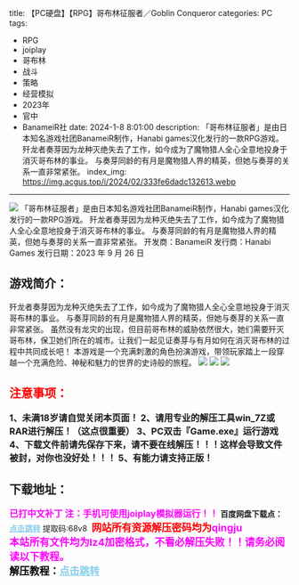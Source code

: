 title: 【PC硬盘】【RPG】哥布林征服者／Goblin Conqueror
categories: PC
tags:
- RPG
- joiplay
- 哥布林
- 战斗
- 策略
- 经营模拟
- 2023年
- 官中
- BanameiR社
date: 2024-1-8 8:01:00
description: 「哥布林征服者」是由日本知名游戏社团BanameiR制作，Hanabi games汉化发行的一款RPG游戏。歼龙者奏芽因为龙种灭绝失去了工作，如今成为了魔物猎人全心全意地投身于消灭哥布林的事业。 与奏芽同龄的有月是魔物猎人界的精英，但她与奏芽的关系一直非常紧张。
index_img: https://img.acgus.top/i/2024/02/333fe6dadc132613.webp
---
![](https://img.acgus.top/i/2024/02/333fe6dadc132613.webp)
「哥布林征服者」是由日本知名游戏社团BanameiR制作，Hanabi games汉化发行的一款RPG游戏。
歼龙者奏芽因为龙种灭绝失去了工作，如今成为了魔物猎人全心全意地投身于消灭哥布林的事业。 与奏芽同龄的有月是魔物猎人界的精英，但她与奏芽的关系一直非常紧张。
开发商：BanameiR
发行商：Hanabi Games
发行日期：2023 年 9 月 26 日

## 游戏简介：
歼龙者奏芽因为龙种灭绝失去了工作，如今成为了魔物猎人全心全意地投身于消灭哥布林的事业。
与奏芽同龄的有月是魔物猎人界的精英，但她与奏芽的关系一直非常紧张。
虽然没有龙灾的出现，但目前哥布林的威胁依然很大，她们需要歼灭哥布林，保卫她们所在的城市。让我们一起见证奏芽与有月如何在消灭哥布林的过程中共同成长吧！
本游戏是一个充满刺激的角色扮演游戏，带领玩家踏上一段穿越一个充满危险、神秘和魅力的世界的史诗般的旅程。
![](https://img.acgus.top/i/2024/02/9be8fd8504132620.webp)
![](https://img.acgus.top/i/2024/02/9bf02e2046132618.webp)
![](https://img.acgus.top/i/2024/02/18e57e485b132616.webp)






## <font color=#FF0000 >注意事项：</font>
<font size=3><b>1、未满18岁请自觉关闭本页面！
2、请用专业的解压工具win_7Z或RAR进行解压！（这点很重要）
3、PC双击『Game.exe』运行游戏
4、下载文件前请先保存下来，请不要在线解压！！！这样会导致文件被封，对你也没好处！！！
5、有能力请支持正版！</b></font>

## 下载地址：
<font color=#FF00FF size=3><b>已打中文补丁</b></font>
<font color=#FF00FF size=3>**注：手机可使用joiplay模拟器运行！！**</font>
<b>百度网盘下载点：</b><a href="https://pan.baidu.com/s/1rK5DwnIHGpBCER8UUTptCg?pwd=68v8" style="color: #87CEEB;"><b>点击跳转</b></a> 提取码:68v8
<a style="padding: 0" href="https://post.qingju.org/AD/"><img style="max-width:100%" src="https://img.acgus.top/i/2024/07/478f689b8021d8d499ab43d21acf137a.gif" alt=""></a>
<b><font color=#FF0000 size=4>网站所有资源解压密码均为</b></font><b><font color=#FF00FF size=4>qingju</font><font color=#FF0000 ></font></b><br><b><font color=#FF00FF size=4>本站所有文件均为lz4加密格式，不看必解压失败！！请务必阅读以下教程。</b></font><br><b><font color=#000 size=4>解压教程：</b><a href="https://post.qingju.org/tutorial/000/" style="color: #87CEEB;"><b>点击跳转</b></a>